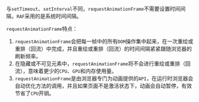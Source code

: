 与`setTimeout`、`setInterval`不同，`requestAnimationFrame`不需要设置时间间隔，`RAF`采用的是系统时间间隔。

`requestAnimationFrame`特点：

1. `requestAnimationFrame`会把每一帧中的所有`DOM`操作集中起来，在一次重绘或重排（回流）中完成，并且重绘或重排（回流）的时间间隔紧紧跟随浏览器的刷新频率。
2. 在隐藏或不可见元素中，`requestAnimationFrame`将不会进行重绘或重排（回流），意味着更少的`CPU`、`GPU`和内存使用量。
3. `requestAnimationFrame`是由浏览器专门为动画提供的`API`，在运行时浏览器会自动优化方法的调用，并且如果页面不是激活状态下，动画会自动暂停，有效节省了`CPU`开销。